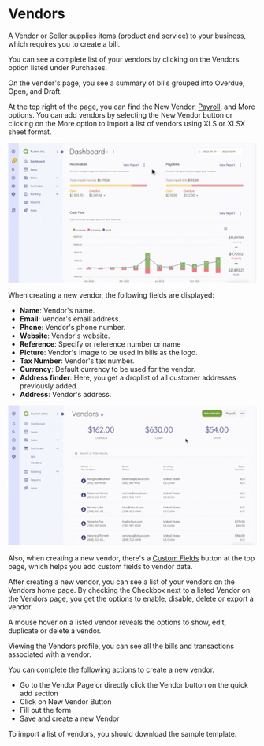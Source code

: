 Vendors
=========

A Vendor or Seller supplies items (product and service) to your business, which requires you to create a bill. 

You can see a complete list of your vendors by clicking on the Vendors option listed under Purchases. 

On the vendor's page, you see a summary of bills grouped into Overdue, Open, and Draft.

At the top right of the page, you can find the New Vendor, [Payroll](https://akaunting.com/apps/payroll?utm_source=suggestion&utm_medium=app&utm_campaign=payroll), and More options.
You can add vendors by selecting the New Vendor button or clicking on the More option to import a list of vendors using XLS or XLSX sheet format.

![Vendors](_images/vendors.gif)

When creating a new vendor, the following fields are displayed:

- **Name**: Vendor's name.
- **Email**: Vendor's email address.
- **Phone**: Vendor's phone number.
- **Website**: Vendor's website.
- **Reference**: Specify or reference number or name
- **Picture**: Vendor's image to be used in bills as the logo.
- **Tax Number**: Vendor's tax number.
- **Currency**: Default currency to be used for the vendor.
- **Address finder**: Here, you get a droplist of all customer addresses previously added.
- **Address**: Vendor's address.

![Creating a new vendor](_images/vendors-add-new.gif)

Also, when creating a new vendor, there's a [Custom Fields](https://akaunting.com/apps/custom-fields?utm_source=suggestion&utm_medium=app&utm_campaign=custom_fields) button at the top page, which helps you add custom fields to vendor data.

After creating a new vendor, you can see a list of your vendors on the Vendors home page.
By checking the Checkbox next to a listed Vendor on the Vendors page, you get the options to enable, disable, delete or export a vendor.

A mouse hover on a listed vendor reveals the options to show, edit, duplicate or delete a vendor.

Viewing the Vendors profile, you can see all the bills and transactions associated with a vendor. 

You can complete the following actions to create a new vendor.

- Go to the Vendor Page or directly click the Vendor button on the quick add section
- Click on New Vendor Button
- Fill out the form
- Save and create a new Vendor

To import a list of vendors, you should download the sample template.
